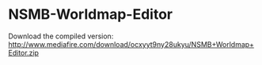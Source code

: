 # NSMB-Worldmap-Editor
Download the compiled version: http://www.mediafire.com/download/ocxyyt9ny28ukyu/NSMB+Worldmap+Editor.zip
